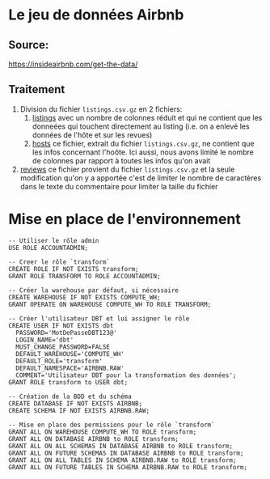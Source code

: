 # Le jeu de données Airbnb
## Source: 
https://insideairbnb.com/get-the-data/

## Traitement
1. Division du fichier `listings.csv.gz` en 2 fichiers:
   1. [listings](dataset/listings.csv) avec un nombre de colonnes réduit et qui ne contient que les donneées qui 
   touchent directement au listing (i.e. on a enlevé les données de l'hôte et sur les revues) 
   2. [hosts](dataset/hosts.csv) ce fichier, extrait du fichier `listings.csv.gz`, ne contient que les infos concernant 
   l'hoôte. Ici aussi, nous avons limité le nombre de colonnes par rapport à toutes les infos qu'on avait
2. [reviews](dataset/reviews.csv) ce fichier provient du fichier `listings.csv.gz` et la seule modification qu'on y a 
apportée c'est de limiter le nombre de caractères dans le texte du commentaire pour limiter la taille du fichier

# Mise en place de l'environnement
```{sql}
-- Utiliser le rôle admin
USE ROLE ACCOUNTADMIN;

-- Creer le rôle `transform` 
CREATE ROLE IF NOT EXISTS transform;
GRANT ROLE TRANSFORM TO ROLE ACCOUNTADMIN;

-- Créer la warehouse par défaut, si nécessaire 
CREATE WAREHOUSE IF NOT EXISTS COMPUTE_WH;
GRANT OPERATE ON WAREHOUSE COMPUTE_WH TO ROLE TRANSFORM;

-- Créer l'utilisateur DBT et lui assigner le rôle
CREATE USER IF NOT EXISTS dbt
  PASSWORD='MotDePasseDBT123@'
  LOGIN_NAME='dbt'
  MUST_CHANGE_PASSWORD=FALSE
  DEFAULT_WAREHOUSE='COMPUTE_WH'
  DEFAULT_ROLE='transform'
  DEFAULT_NAMESPACE='AIRBNB.RAW'
  COMMENT='Utilisateur DBT pour la transformation des données';
GRANT ROLE transform to USER dbt;

-- Création de la BDD et du schéma
CREATE DATABASE IF NOT EXISTS AIRBNB;
CREATE SCHEMA IF NOT EXISTS AIRBNB.RAW;

-- Mise en place des permissions pour le rôle `transform`
GRANT ALL ON WAREHOUSE COMPUTE_WH TO ROLE transform; 
GRANT ALL ON DATABASE AIRBNB to ROLE transform;
GRANT ALL ON ALL SCHEMAS IN DATABASE AIRBNB to ROLE transform;
GRANT ALL ON FUTURE SCHEMAS IN DATABASE AIRBNB to ROLE transform;
GRANT ALL ON ALL TABLES IN SCHEMA AIRBNB.RAW to ROLE transform;
GRANT ALL ON FUTURE TABLES IN SCHEMA AIRBNB.RAW to ROLE transform;
```